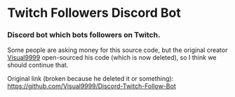 # Twitch Followers Discord Bot

### Discord bot which bots followers on Twitch.

Some people are asking money for this source code, but the original creator [Visual9999](https://github.com/Visual9999) open-sourced his code (which is now deleted), so I think we should continue that.

Original link (broken because he deleted it or something): https://github.com/Visual9999/Discord-Twitch-Follow-Bot
